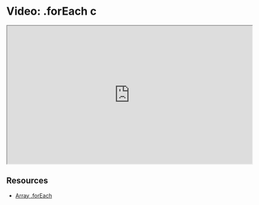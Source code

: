 # Video: .forEach c

<iframe src="https://player.vimeo.com/video/549325446?title=0&byline=0&portrait=0" width="640" height="360" allowfullscreen="allowfullscreen" allow="autoplay; fullscreen; picture-in-picture"></iframe>

## Resources

- [Array .forEach](https://developer.mozilla.org/en-US/docs/Web/JavaScript/Reference/Global_Objects/Array/forEach)
